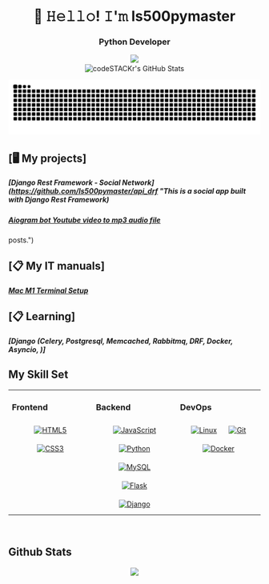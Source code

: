 

<h1 align="center">👋 𝙷𝚎𝚕𝚕𝚘! 𝙸'𝚖 ls500pymaster </h1>

<h3 align="center">Python Developer</h3>
<p align="center">
 <a href="https://msng.link/o/?alexexalex=tg"><img src="https://img.shields.io/badge/-Telegram-blue?style=flat&logo=Telegram&logoColor=white" /></a>
 <br>
 <img alt="codeSTACKr's GitHub Stats" src="https://komarev.com/ghpvc/?username=your-github-ls500pymaster&color=green" />
</p>

<p align="center">
 <img width="600" src="assets/github-user-contribution.svg" alt="snake"/>
</p>

## [🖥 My projects]
##### [Django Rest Framework - Social Network](https://github.com/ls500pymaster/api_drf "This is a social app built with Django Rest Framework)
##### [Aiogram bot Youtube video to mp3 audio file](https://github.com/ls500pymaster/Aiogram_Youtube_to_MP3 "Youtube music to mp3 telegram bot with Aiogram")
posts.")

## [📋 My IT manuals]

##### [Mac M1 Terminal Setup](https://github.com/ls500pymaster/Mac-M1-Terminal-Setup "Mac M1 Terminal Setup")

## [📋 Learning]

##### [Django (Celery, Postgresql, Memcached, Rabbitmq, DRF, Docker, Asyncio, )]

## My Skill Set  
<table><tr><td valign="top" width="33%">


### Frontend  
<div align="center">  
<a href="https://en.wikipedia.org/wiki/HTML5" target="_blank"><img style="margin: 10px" src="https://profilinator.rishav.dev/skills-assets/html5-original-wordmark.svg" alt="HTML5" height="50" /></a>  
<a href="https://www.w3schools.com/css/" target="_blank"><img style="margin: 10px" src="https://profilinator.rishav.dev/skills-assets/css3-original-wordmark.svg" alt="CSS3" height="50" /></a>  
</div>
</td><td valign="top" width="33%">


### Backend  
<div align="center">  
<a href="https://www.javascript.com/" target="_blank"><img style="margin: 10px" src="https://profilinator.rishav.dev/skills-assets/javascript-original.svg" alt="JavaScript" height="50" /></a>  
<a href="https://www.python.org/" target="_blank"><img style="margin: 10px" src="https://profilinator.rishav.dev/skills-assets/python-original.svg" alt="Python" height="50" /></a>  
<a href="https://www.mysql.com/" target="_blank"><img style="margin: 10px" src="https://profilinator.rishav.dev/skills-assets/mysql-original-wordmark.svg" alt="MySQL" height="50" /></a>  
<a href="https://flask.palletsprojects.com/" target="_blank"><img style="margin: 10px" src="https://profilinator.rishav.dev/skills-assets/flask.png" alt="Flask" height="50" /></a>  
<a href="https://www.djangoproject.com/" target="_blank"><img style="margin: 10px" src="https://profilinator.rishav.dev/skills-assets/django-original.svg" alt="Django" height="50" /></a>  
</div>

</td><td valign="top" width="33%">



### DevOps  
<div align="center">  
<a href="https://www.linux.org/" target="_blank"><img style="margin: 10px" src="https://profilinator.rishav.dev/skills-assets/linux-original.svg" alt="Linux" height="50" /></a>  
<a href="https://github.com/" target="_blank"><img style="margin: 10px" src="https://profilinator.rishav.dev/skills-assets/git-scm-icon.svg" alt="Git" height="50" /></a>  
<a href="https://www.docker.com/" target="_blank"><img style="margin: 10px" src="https://profilinator.rishav.dev/skills-assets/docker-original-wordmark.svg" alt="Docker" height="50" /></a>  
</div>

</td></tr></table>  

<br/>  

## Github Stats  
<div align="center"><img src="https://github-readme-stats.vercel.app/api?username=ls500pymaster&show_icons=true&count_private=true&hide_border=true" align="center" /></div>  

<br/>  
